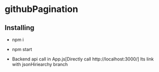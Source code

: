 # githubPagination

## Installing
- npm i
- npm start

- Backend api call in App.js[Directly call http://localhost:3000/] Its link with jsonHiriearchy branch

